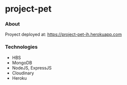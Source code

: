 # project-pet

### About
Proyect deployed at: https://project-pet-ih.herokuapp.com


### Technologies
- HBS
- MongoDB
- NodeJS, ExpressJS
- Cloudinary
- Heroku 